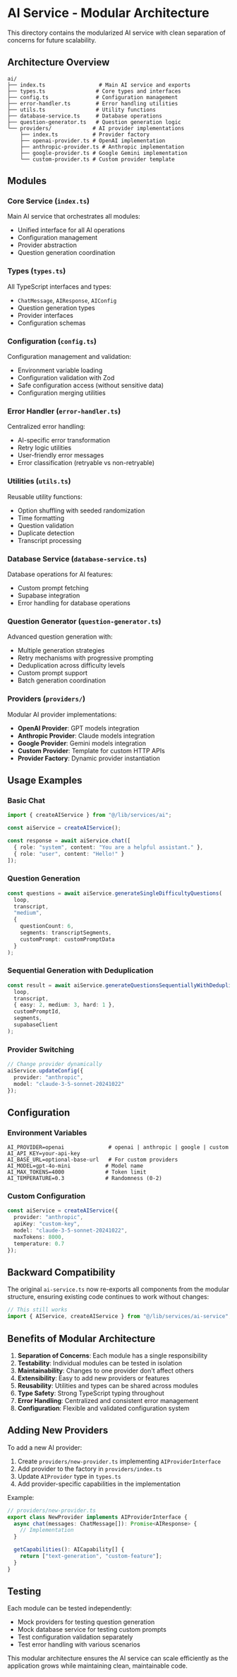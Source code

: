 # AI Service - Modular Architecture

This directory contains the modularized AI service with clean separation of concerns for future scalability.

## Architecture Overview

```
ai/
├── index.ts                 # Main AI service and exports
├── types.ts                # Core types and interfaces
├── config.ts               # Configuration management
├── error-handler.ts        # Error handling utilities
├── utils.ts                # Utility functions
├── database-service.ts     # Database operations
├── question-generator.ts   # Question generation logic
└── providers/             # AI provider implementations
    ├── index.ts           # Provider factory
    ├── openai-provider.ts # OpenAI implementation
    ├── anthropic-provider.ts # Anthropic implementation
    ├── google-provider.ts # Google Gemini implementation
    └── custom-provider.ts # Custom provider template
```

## Modules

### Core Service (`index.ts`)
Main AI service that orchestrates all modules:
- Unified interface for all AI operations
- Configuration management
- Provider abstraction
- Question generation coordination

### Types (`types.ts`)
All TypeScript interfaces and types:
- `ChatMessage`, `AIResponse`, `AIConfig`
- Question generation types
- Provider interfaces
- Configuration schemas

### Configuration (`config.ts`)
Configuration management and validation:
- Environment variable loading
- Configuration validation with Zod
- Safe configuration access (without sensitive data)
- Configuration merging utilities

### Error Handler (`error-handler.ts`)
Centralized error handling:
- AI-specific error transformation
- Retry logic utilities
- User-friendly error messages
- Error classification (retryable vs non-retryable)

### Utilities (`utils.ts`)
Reusable utility functions:
- Option shuffling with seeded randomization
- Time formatting
- Question validation
- Duplicate detection
- Transcript processing

### Database Service (`database-service.ts`)
Database operations for AI features:
- Custom prompt fetching
- Supabase integration
- Error handling for database operations

### Question Generator (`question-generator.ts`)
Advanced question generation with:
- Multiple generation strategies
- Retry mechanisms with progressive prompting
- Deduplication across difficulty levels
- Custom prompt support
- Batch generation coordination

### Providers (`providers/`)
Modular AI provider implementations:
- **OpenAI Provider**: GPT models integration
- **Anthropic Provider**: Claude models integration
- **Google Provider**: Gemini models integration
- **Custom Provider**: Template for custom HTTP APIs
- **Provider Factory**: Dynamic provider instantiation

## Usage Examples

### Basic Chat
```typescript
import { createAIService } from "@/lib/services/ai";

const aiService = createAIService();

const response = await aiService.chat([
  { role: "system", content: "You are a helpful assistant." },
  { role: "user", content: "Hello!" }
]);
```

### Question Generation
```typescript
const questions = await aiService.generateSingleDifficultyQuestions(
  loop,
  transcript,
  "medium",
  {
    questionCount: 6,
    segments: transcriptSegments,
    customPrompt: customPromptData
  }
);
```

### Sequential Generation with Deduplication
```typescript
const result = await aiService.generateQuestionsSequentiallyWithDeduplication(
  loop,
  transcript,
  { easy: 2, medium: 3, hard: 1 },
  customPromptId,
  segments,
  supabaseClient
);
```

### Provider Switching
```typescript
// Change provider dynamically
aiService.updateConfig({
  provider: "anthropic",
  model: "claude-3-5-sonnet-20241022"
});
```

## Configuration

### Environment Variables
```env
AI_PROVIDER=openai              # openai | anthropic | google | custom
AI_API_KEY=your-api-key
AI_BASE_URL=optional-base-url   # For custom providers
AI_MODEL=gpt-4o-mini           # Model name
AI_MAX_TOKENS=4000             # Token limit
AI_TEMPERATURE=0.3             # Randomness (0-2)
```

### Custom Configuration
```typescript
const aiService = createAIService({
  provider: "anthropic",
  apiKey: "custom-key",
  model: "claude-3-5-sonnet-20241022",
  maxTokens: 8000,
  temperature: 0.7
});
```

## Backward Compatibility

The original `ai-service.ts` now re-exports all components from the modular structure, ensuring existing code continues to work without changes:

```typescript
// This still works
import { AIService, createAIService } from "@/lib/services/ai-service";
```

## Benefits of Modular Architecture

1. **Separation of Concerns**: Each module has a single responsibility
2. **Testability**: Individual modules can be tested in isolation
3. **Maintainability**: Changes to one provider don't affect others
4. **Extensibility**: Easy to add new providers or features
5. **Reusability**: Utilities and types can be shared across modules
6. **Type Safety**: Strong TypeScript typing throughout
7. **Error Handling**: Centralized and consistent error management
8. **Configuration**: Flexible and validated configuration system

## Adding New Providers

To add a new AI provider:

1. Create `providers/new-provider.ts` implementing `AIProviderInterface`
2. Add provider to the factory in `providers/index.ts`
3. Update `AIProvider` type in `types.ts`
4. Add provider-specific capabilities in the implementation

Example:
```typescript
// providers/new-provider.ts
export class NewProvider implements AIProviderInterface {
  async chat(messages: ChatMessage[]): Promise<AIResponse> {
    // Implementation
  }

  getCapabilities(): AICapability[] {
    return ["text-generation", "custom-feature"];
  }
}
```

## Testing

Each module can be tested independently:
- Mock providers for testing question generation
- Mock database service for testing custom prompts
- Test configuration validation separately
- Test error handling with various scenarios

This modular architecture ensures the AI service can scale efficiently as the application grows while maintaining clean, maintainable code.